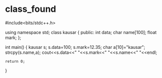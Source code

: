 # class_found
#include<bits/stdc++.h>

using namespace std;
class kausar
{
  public:
  int data;
  char name[100];
  float mark;
};

int main()
{
    kausar s;
    s.data=100;
    s.mark=12.35;
    char a[10]="kausar";
    strcpy(s.name,a);
    cout<<s.data<<" "<<s.mark<<" "<<s.name<<" "<<endl;

    return 0;
}
